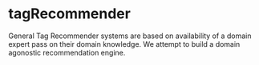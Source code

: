 tagRecommender
==============

General Tag Recommender systems are based on availability of a domain expert pass on their domain knowledge. We attempt to build a domain agonostic recommendation engine. 

